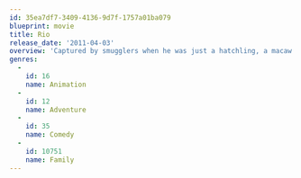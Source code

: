 ```yaml
---
id: 35ea7df7-3409-4136-9d7f-1757a01ba079
blueprint: movie
title: Rio
release_date: '2011-04-03'
overview: 'Captured by smugglers when he was just a hatchling, a macaw named Blu never learned to fly and lives a happily domesticated life in Minnesota with his human friend, Linda. Blu is thought to be the last of his kind, but when word comes that Jewel, a lone female, lives in Rio de Janeiro, Blu and Linda go to meet her. Animal smugglers kidnap Blu and Jewel, but the pair soon escape and begin a perilous adventure back to freedom -- and Linda.'
genres:
  -
    id: 16
    name: Animation
  -
    id: 12
    name: Adventure
  -
    id: 35
    name: Comedy
  -
    id: 10751
    name: Family
---
```

